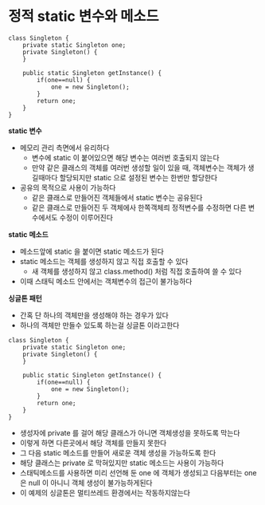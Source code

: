 # 정적 static 변수와 메소드

```
class Singleton {
    private static Singleton one;
    private Singleton() {
    }

    public static Singleton getInstance() {
        if(one==null) {
            one = new Singleton();
        }
        return one;
    }
}
```

**static 변수**

- 메모리 관리 측면에서 유리하다
    - 변수에 static 이 붙어있으면 해당 변수는 여러번 호출되지 않는다
    - 만약 같은 클래스의 객체를 여러번 생성할 일이 있을 때, 객체변수는 객체가 생길때마다 할당되지만 static 으로 설정된 변수는 한번만 할당한다
- 공유의 목적으로 사용이 가능하다
    - 같은 클래스로 만들어진 객체들에서 static 변수는 공유된다
    - 같은 클래스로 만들어진 두 객체에사 한쪽객체릐 정적변수를 수정하면 다른 변수에서도 수정이 이루어진다

**static 메소드**

- 메소드앞에 static 을 붙이면 static 메소드가 된다
- static 메소드는 객체를 생성하지 않고 직접 호출할 수 있다
    - 새 객체를 생성하지 않고 class.method() 처럼 직접 호출하여 쓸 수 있다
- 이때 스태틱 메소드 안에서는 객체변수의 접근이 불가능하다

**싱글톤 패턴**

- 간혹 단 하나의 객체만을 생성해야 하는 경우가 있다
- 하나의 객체만 만들수 있도록 하는걸 싱글톤 이라고한다

```
class Singleton {
    private static Singleton one;
    private Singleton() {
    }

    public static Singleton getInstance() {
        if(one==null) {
            one = new Singleton();
        }
        return one;
    }
}
```

- 생성자에 private 를 걸어 해당 클래스가 아니면 객체생성을 못하도록 막는다
- 이렇게 하면 다른곳에서 해당 객체를 만들지 못한다
- 그 다음 static 메소드를 만들어 새로운 객체 생성을 가능하도록 한다
- 해당 클래스는 private 로 막혀있지만 static 메소드는 사용이 가능하다
- 스태틱메소드를 사용하면 미리 선언해 둔 one 에 객체가 생성되고 다음부터는 one 은 null 이 아니니 객체 생성이 불가능하게된다
- 이 예제의 싱글톤은 멀티쓰레드 환경에서는 작동하지않는다